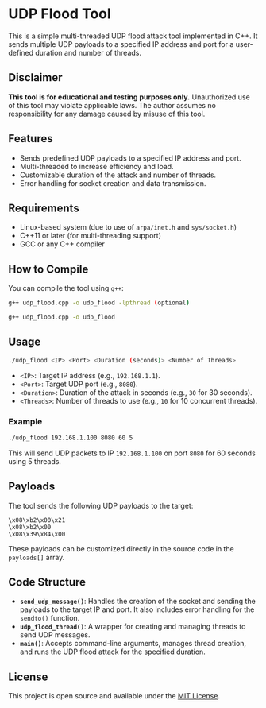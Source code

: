 # UDP Flood Tool

This is a simple multi-threaded UDP flood attack tool implemented in C++. It sends multiple UDP payloads to a specified IP address and port for a user-defined duration and number of threads.

## Disclaimer

**This tool is for educational and testing purposes only.** Unauthorized use of this tool may violate applicable laws. The author assumes no responsibility for any damage caused by misuse of this tool.

## Features

- Sends predefined UDP payloads to a specified IP address and port.
- Multi-threaded to increase efficiency and load.
- Customizable duration of the attack and number of threads.
- Error handling for socket creation and data transmission.

## Requirements

- Linux-based system (due to use of `arpa/inet.h` and `sys/socket.h`)
- C++11 or later (for multi-threading support)
- GCC or any C++ compiler

## How to Compile

You can compile the tool using `g++`:

```bash
g++ udp_flood.cpp -o udp_flood -lpthread (optional)
```
```bash
g++ udp_flood.cpp -o udp_flood
```
## Usage

```bash
./udp_flood <IP> <Port> <Duration (seconds)> <Number of Threads>
```

- `<IP>`: Target IP address (e.g., `192.168.1.1`).
- `<Port>`: Target UDP port (e.g., `8080`).
- `<Duration>`: Duration of the attack in seconds (e.g., `30` for 30 seconds).
- `<Threads>`: Number of threads to use (e.g., `10` for 10 concurrent threads).

### Example

```bash
./udp_flood 192.168.1.100 8080 60 5
```

This will send UDP packets to IP `192.168.1.100` on port `8080` for 60 seconds using 5 threads.

## Payloads

The tool sends the following UDP payloads to the target:

```plaintext
\x08\xb2\x00\x21
\x08\xb2\x00
\xD8\x39\x84\x00
```

These payloads can be customized directly in the source code in the `payloads[]` array.

## Code Structure

- **`send_udp_message()`**: Handles the creation of the socket and sending the payloads to the target IP and port. It also includes error handling for the `sendto()` function.
- **`udp_flood_thread()`**: A wrapper for creating and managing threads to send UDP messages.
- **`main()`**: Accepts command-line arguments, manages thread creation, and runs the UDP flood attack for the specified duration.

## License

This project is open source and available under the [MIT License](LICENSE).
